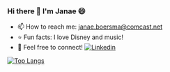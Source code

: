 ### Hi there 👋 I'm Janae :smile:

- 📫 How to reach me: janae.boersma@comcast.net
- :star: Fun facts: I love Disney and music!
- :raised_hands: Feel free to connect!  <a href="https://www.linkedin.com/in/janaeboersma//">
  <img
    alt="Linkedin"
    src="https://img.shields.io/badge/linkedin-0077B5?logo=linkedin&logoColor=white&style=for-the-badge"
  />
</a>




[![Top Langs](https://github-readme-stats.vercel.app/api/top-langs/?username=janae-b&layout=compact)](https://github.com/janae-b/github-readme-stats)


<!-- <p>
  <img alt="React" src="https://img.shields.io/badge/React-61DAFB?logo=react&logoColor=white&style=for-the-badge" />
  <img alt="JavaScript" src="https://img.shields.io/badge/JavaScript-F7DF1E?logo=javascript&logoColor=white&style=for-the-badge" />
  <img alt="HTML" src="https://img.shields.io/badge/HTML-E34F26?logo=html5&logoColor=white&style=for-the-badge" />
  <img alt="Css" src="https://img.shields.io/badge/CSS-1572B6?logo=css3&logoColor=white&style=for-the-badge" />
</p> -->

<!--
**janae-b/janae-b** is a ✨ _special_ ✨ repository because its `README.md` (this file) appears on your GitHub profile.


Here are some ideas to get you started:

- 🔭 I’m currently working on ...
- 🌱 I’m currently learning ...
- 💬 Ask me about ...
- 📫 How to reach me: janae.boersma@comcast.net
- 😄 Feel free to connect!  
- :star: Fun fact: I love Disney and music!

